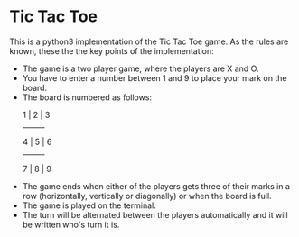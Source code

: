 <h1 align="centre"> Tic Tac Toe </h1>
<p align="centre"> This is a python3 implementation of the Tic Tac Toe game. 
As the rules are known, these the the key points of the implementation:
<ul> 
<li> The game is a two player game, where the players are X and O. </li>
<li> You have to enter a number between 1 and 9 to place your mark on the board. </li>
<li> The board is numbered as follows: 
<p> 1  | 2  | 3 <br>
   ______
<p> 4  | 5  | 6 <br>
    ______
<p> 7  | 8  | 9 <br> </p> </li>

<li> The game ends when either of the players gets three of their marks in a row (horizontally, vertically or diagonally) or when the board is full. </li>
<li> The game is played on the terminal. </li>
<li> The turn will be alternated between the players automatically and it will be written who's turn it is. </li>
</ul>
</p>

